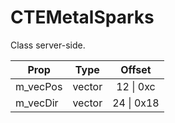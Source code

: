 # CTEMetalSparks

Class server-side.

|Prop|Type|Offset|
|---|:-:|:-:|
|m_vecPos|vector|12 \| 0xc|
|m_vecDir|vector|24 \| 0x18|
